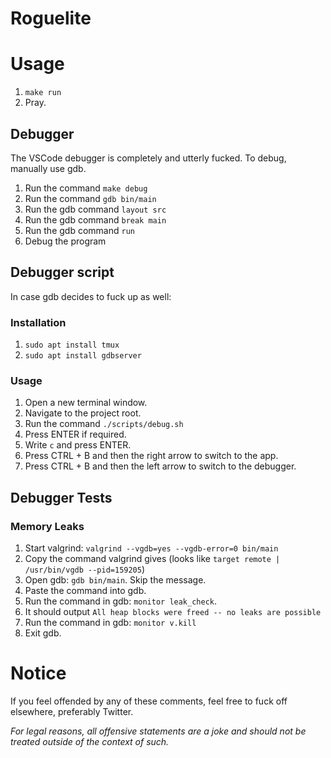 # Roguelite

# Usage
1. `make run`
2. Pray.

## Debugger
The VSCode debugger is completely and utterly fucked. To debug, manually use gdb.

1. Run the command `make debug`
2. Run the command `gdb bin/main`
3. Run the gdb command `layout src`
4. Run the gdb command `break main`
5. Run the gdb command `run`
6. Debug the program

## Debugger script
In case gdb decides to fuck up as well:

### Installation
1. `sudo apt install tmux`
2. `sudo apt install gdbserver`

### Usage
1. Open a new terminal window.
2. Navigate to the project root.
3. Run the command `./scripts/debug.sh`
4. Press ENTER if required.
5. Write `c` and press ENTER.
6. Press CTRL + B and then the right arrow to switch to the app.
7. Press CTRL + B and then the left arrow to switch to the debugger.

## Debugger Tests

### Memory Leaks
1. Start valgrind: `valgrind --vgdb=yes --vgdb-error=0 bin/main`
2. Copy the command valgrind gives (looks like `target remote | /usr/bin/vgdb --pid=159205`)
3. Open gdb: `gdb bin/main`. Skip the message.
4. Paste the command into gdb.
5. Run the command in gdb: `monitor leak_check`.
6. It should output `All heap blocks were freed -- no leaks are possible`
7. Run the command in gdb: `monitor v.kill`
8. Exit gdb.

# Notice
If you feel offended by any of these comments, feel free to fuck off elsewhere, preferably Twitter.

*For legal reasons, all offensive statements are a joke and should not be treated outside of the context of such.*
